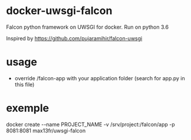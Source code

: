 # docker-uwsgi-falcon
Falcon python framework on UWSGI for docker. Run on python 3.6

Inspired by https://github.com/pujaramihir/falcon-uwsgi

# usage
* override /falcon-app with your application folder (search for app.py in this file)

# exemple
docker create --name PROJECT_NAME -v /srv/project:/falcon/app -p 8081:8081 max13fr/uwsgi-falcon
